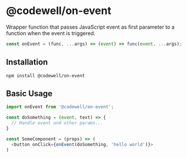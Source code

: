 # @codewell/on-event

Wrapper function that passes JavaScript event as first parameter to a function when the event is triggered.

```JavaScript
const onEvent = (func, ...args) => (event) => func(event, ...args);
```

## Installation

```
npm install @codewell/on-event
```

## Basic Usage

```JavaScript
import onEvent from '@codewell/on-event';

const doSomething = (event, text) => {
  // Handle event and other params...
}

const SomeComponent = (props) => (
  <button onClick={onEvent(doSomething, 'hello world')}>
)

```
